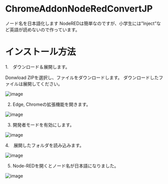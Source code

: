 # ChromeAddonNodeRedConvertJP
ノード名を日本語化します
NodeREDは簡単なのですが、小学生には”Inject”など英語が読めないので作っています。

# インストール方法

1.　ダウンロード＆展開します。

Donwload ZIPを選択し、ファイルをダウンロードします。
ダウンロードしたファイルは展開してください。

![image](https://github.com/NW-Lab/ChromeAddonNodeRedConvertJP/assets/8869009/3a798f5c-cbcf-452f-90d6-20f7df1d4545)


2.  Edge, Chromeの拡張機能を開きます。

![image](https://github.com/NW-Lab/ChromeAddonNodeRedConvertJP/assets/8869009/03fe165a-5c56-43c8-9901-92d5f17c9658)

3. 開発者モードを有効にします。

![image](https://github.com/NW-Lab/ChromeAddonNodeRedConvertJP/assets/8869009/8756856d-804c-4420-9e2d-88935ae02bbf)

4.　展開したフォルダを読み込みます。

![image](https://github.com/NW-Lab/ChromeAddonNodeRedConvertJP/assets/8869009/116e6a79-a97d-490d-a30a-fed5c3b88cd8)

5. Node-REDを開くとノード名が日本語になりました。

![image](https://github.com/NW-Lab/ChromeAddonNodeRedConvertJP/assets/8869009/1e5a5b83-d509-47bf-8d53-478a65b7b90c)
